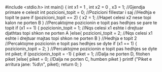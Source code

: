 #include <stdio.h>
int main() {
int x1 = 1 , int x2 = 0 , x3 = 1; //Gjendja primare e celesit
int pozicioni_topit = 0; //Pozicioni fillestar i saj
//Hedhja e topit te pare
if (pozicioni_topit == 2) {
x2 = 1; //Hapet celesi x2 nese topi kalon ne porten B
}
//Percaktojme pozicionin e topit pas hedhjes se pare te topit 
if (x1 == 1) {
pozicionin_topit = 1; //Nqs celesi x1 eshte i drejtuar djathtas topi shkon ne porten A
}else{
pozicioni_topit = 2; //Nqs celesi x1 eshte i drejtuar majtas topi shkon ne porten B
}
//Hedhja e topit 2
//Percaktojme pozicionin e topit pas hedhjes se dyte
if (x1 == 1) {
pozicionin_topit = 2;
}
//Percaktojme pozicionin e topit pas hedhjes se dyte
int piket;
if (pozicionin_topit = -1) {
piket = 1; //Dalja ne porten D, fitohen piket
}else{
piket = 0; //Dalja ne porten C, humben piket
}
printf ("Piket e arritura jane: %d\n", piket);
return 0;
}


